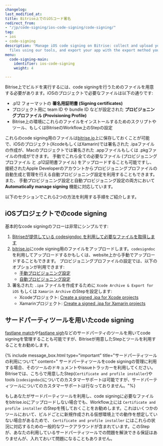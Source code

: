 ```yaml
---
changelog: 
last_modified_at: 
title: Bitrise上でのiOSコード署名
redirect_from:
- "/jp/code-signing/ios-code-signing/code-signing/"
tag:
- ios
- code-signing
description: 'Manage iOS code signing on Bitrise: collect and upload your code signing
  files using our tools, and export your app with the export method you specify. '
menu:
  code-signing-main:
    identifier: ios-code-signing
    weight: 4

---
```

Bitrise上でビルドを実行するには、code signingを行うためのファイルを用意する必要があります。iOSのプロジェクトで必要なファイルは以下の通りです:

* .p12 フォーマットの **署名用証明書 (Signing certificates)**
* プロジェクト用に team ID や bundle ID などが設定された **プロビジョニングプロファイル (Provisioning Profile)**
* Bitrise上の環境にこれらのファイルをインストールするためのスクリプトやツール、もしくはBitriseのWorkflow上のStepの設定

これらのcode signing用のファイルは[bitrise.io](https://www.bitrise.io)上に保存しておくことが可能で、iOSのプロジェクト(XcodeもしくはXamarin)では署名された .ipaファイルの作成が、Macのプロジェクトでは署名された .appファイルもしくは .pkgファイルの作成ができます。
手動でこれら全ての必要なファイル (プロビジョニングプロファイル と .p12証明書ファイル) をアップロードすることも可能ですし、接続されたApple Developerのアカウントからプロビジョニングプロファイルの自動生成と管理を行える自動プロビジョニング設定を利用することもできます。
また、 手動プロビジョニング設定と自動プロビジョニング設定の両方において **Automatically manage signing** 機能に対応しています。

以下のセクションでこれら2つの方法を利用する手順をご紹介します。

## iOSプロジェクトでのcode signing

基本的なcode signingのフローは非常にシンプルです:

1. [Bitriseが提供している codesigndoc を利用して必要なファイルを取得します](/jp/code-signing/ios-code-signing/collecting-files-with-codesigndoc)
2. [bitrise.io](https://www.bitrise.io)にcode signing用のファイルをアップロードします。`codesigndoc` を利用してアップロードするかもしくは、website上から手動でアップロードすることもできます。
プロビジョニングプロファイルの設定では、以下のオプションが利用できます:
   * [手動プロビジョニング設定](/jp/code-signing/ios-code-signing/ios-manual-provisioning)
   * [自動プロビジョニング設定](/jp/code-signing/ios-code-signing/ios-auto-provisioning)
3. 署名された `.ipa` ファイルを作成するために `Xcode Archive & Export for iOS` もしくは `Xamarin Archive` のStepを設定します:
   * Xcodeプロジェクト: [Create a signed .ipa for Xcode projects](/jp/code-signing/ios-code-signing/create-signed-ipa-for-xcode)
   * Xamarinプロジェクト: [Create a signed .ipa for Xamarin projects](/jp/code-signing/ios-code-signing/create-signed-ipa-for-xamarin)


## サードパーティツールを用いたcode signing

[fastlane match](https://github.com/fastlane/fastlane/tree/master/match)や[fastlane sigh](https://github.com/fastlane/fastlane/tree/master/sigh)などのサードパーティのツールを用いてcode signingを管理することも可能ですが、Bitriseが用意したStepとツールを利用することをお勧めします。

{% include message_box.html type="important" title="サードパーティツールの利用について" content=" サードパーティツールをcode signingの管理に利用する場合、そのツールのドキュメントやissueトラッカーを利用してください。Bitriseでは、こちらで用意したStep(`Certificate and profile installer`)やtools (`codesigndoc`)についてのカスタマーサポートは可能ですが、サードパーティツールについてのカスタマーサポートは行なっておりません。"%}

もしあなたがサードパーティツールを利用し、code signingに必要なファイルをbitrise.ioにアップロードしない場合でも、Workflow上には `Certificate and profile installer` のStepを残しておくことをお勧めします。これはいくつかのツールにおいて、ビルドごとに新規作成される仮想環境上での動作を想定していない場合があるためで、 `Certificate and profile installer` にはこれらの状況に対応するための一般的なワークアラウンドが含まれています。このStepが、あなたの利用しているサードパーティツールでの問題を解決できる保証はありませんが、入れておいて問題になることもありません。
